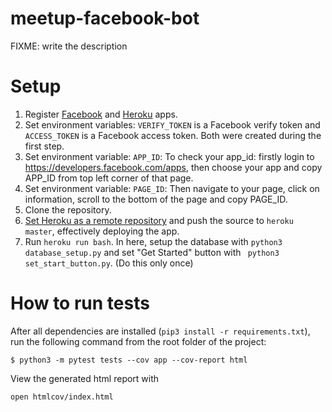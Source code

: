 # meetup-facebook-bot
FIXME: write the description

# Setup
1. Register [Facebook](https://developers.facebook.com/docs/messenger-platform/guides/setup) and [Heroku](https://dashboard.heroku.com) apps. 
2. Set environment variables: `VERIFY_TOKEN` is a Facebook verify token and `ACCESS_TOKEN` is a Facebook access token. Both were created during the first step.
3. Set environment variable: `APP_ID`: To check your app_id: firstly login to https://developers.facebook.com/apps, then choose your app and copy APP_ID from top left corner of that page.
4. Set environment variable: `PAGE_ID`: Then navigate to your page, click on information, scroll to the bottom of the page and copy PAGE_ID.
5. Clone the repository.
6. [Set Heroku as a remote repository](https://stackoverflow.com/questions/5129598/how-to-link-a-folder-with-an-existing-heroku-app) and push the source to `heroku master`, effectively deploying the app.
7. Run `heroku run bash`. In here, setup the database with `python3 database_setup.py` and set "Get Started" button with ` python3 set_start_button.py`. (Do this only once)

# How to run tests
After all dependencies are installed (`pip3 install -r requirements.txt`), run the following command from the root folder of the project:

`$ python3 -m pytest tests --cov app --cov-report html`

View the generated html report with

`open htmlcov/index.html`

